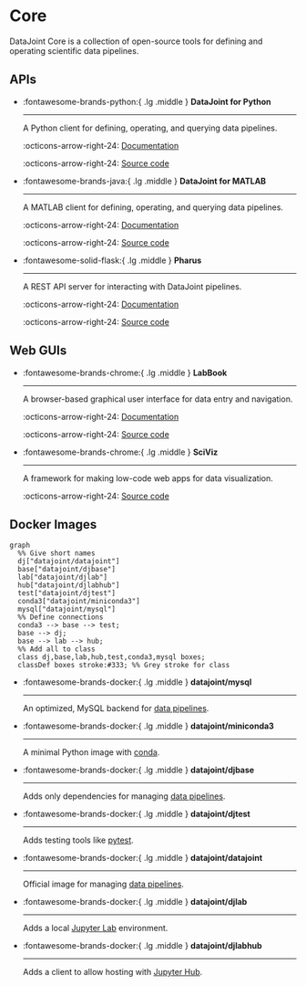 # Core

DataJoint Core is a collection of  open-source tools for defining and operating scientific data pipelines.

## APIs

<div class="grid cards" markdown>

-   :fontawesome-brands-python:{ .lg .middle } **DataJoint for Python**

    ---

    A Python client for defining, operating, and querying data pipelines.

    :octicons-arrow-right-24: [Documentation](https://docs.datajoint.org/python/)

    :octicons-arrow-right-24: [Source code](https://datajoint.com/datajoint/datajoint-matlab)

-   :fontawesome-brands-java:{ .lg .middle } **DataJoint for MATLAB**

    ---

    A MATLAB client for defining, operating, and querying data pipelines.

    :octicons-arrow-right-24: [Documentation](https://docs.datajoint.org/matlab/)

    :octicons-arrow-right-24: [Source code](https://datajoint.com/datajoint/datajoint-matlab)

-   :fontawesome-solid-flask:{ .lg .middle } **Pharus**

    ---

    A REST API server for interacting with DataJoint pipelines.

    :octicons-arrow-right-24: [Documentation](https://datajoint.github.io/pharus/)

    :octicons-arrow-right-24: [Source code](https://github.com/datajoint/pharus/)
 
</div>

## Web GUIs

<div class="grid cards" markdown>


-   :fontawesome-brands-chrome:{ .lg .middle } **LabBook**

    ---

	A browser-based graphical user interface for data entry and navigation. 

    :octicons-arrow-right-24: [Documentation](https://datajoint.github.io/datajoint-labbook/)

    :octicons-arrow-right-24: [Source code](https://github.com/datajoint/datajoint-labbook/)

-   :fontawesome-brands-chrome:{ .lg .middle } **SciViz**

    ---

    A framework for making low-code web apps for data visualization.

    :octicons-arrow-right-24: [Source code](https://github.com/datajoint/sci-viz)

</div>

## Docker Images

``` mermaid
graph
  %% Give short names
  dj["datajoint/datajoint"]
  base["datajoint/djbase"]
  lab["datajoint/djlab"]
  hub["datajoint/djlabhub"]
  test["datajoint/djtest"]
  conda3["datajoint/miniconda3"]
  mysql["datajoint/mysql"]
  %% Define connections
  conda3 --> base --> test;
  base --> dj;
  base --> lab --> hub;
  %% Add all to class
  class dj,base,lab,hub,test,conda3,mysql boxes;
  classDef boxes stroke:#333; %% Grey stroke for class
```
<div class="grid cards" markdown>

-   :fontawesome-brands-docker:{ .lg .middle } **datajoint/mysql**

    ---

    An optimized, MySQL backend for [data pipelines](./glossary#data-pipeline).

-   :fontawesome-brands-docker:{ .lg .middle } **datajoint/miniconda3**

    ---

    A minimal Python image with [conda](https://docs.conda.io/en/latest/).

-   :fontawesome-brands-docker:{ .lg .middle } **datajoint/djbase**

    ---

    Adds only dependencies for managing [data pipelines](./glossary#data-pipeline).

-   :fontawesome-brands-docker:{ .lg .middle } **datajoint/djtest**

    ---

    Adds testing tools like [pytest](https://docs.pytest.org/en/7.1.x/).

-   :fontawesome-brands-docker:{ .lg .middle } **datajoint/datajoint**

    ---

    Official image for managing [data pipelines](./glossary#data-pipeline).

-   :fontawesome-brands-docker:{ .lg .middle } **datajoint/djlab**

    ---

    Adds a local [Jupyter Lab](https://jupyterlab.readthedocs.io/en/stable/) environment.


-   :fontawesome-brands-docker:{ .lg .middle } **datajoint/djlabhub**

    ---

    Adds a client to allow hosting with [Jupyter Hub](https://jupyter.org/hub).



</div>
